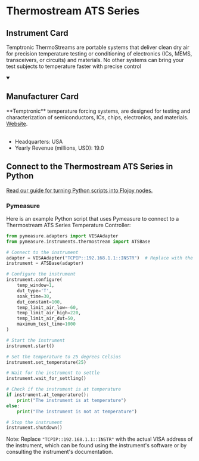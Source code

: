
# Thermostream ATS Series

## Instrument Card

Temptronic ThermoStreams are portable systems that deliver clean dry air for precision temperature testing or conditioning of electronics (ICs, MEMS, transceivers, or circuits) and materials. No other systems can bring your test subjects to temperature faster with precise control

<details open>
<summary><h2>Manufacturer Card</h2></summary>
**Temptronic** temperature forcing systems, are designed for testing and characterization of semiconductors, ICs, chips, electronics, and materials. <a href=https://www.intestthermal.com/temptronic>Website</a>.
<br></br>
<ul>
  <li>Headquarters: USA</li>
  <li>Yearly Revenue (millions, USD): 19.0</li>
</ul>
</details>

## Connect to the Thermostream ATS Series in Python

[Read our guide for turning Python scripts into Flojoy nodes.](https://docs.flojoy.ai/custom-nodes/creating-custom-node/)


### Pymeasure

Here is an example Python script that uses Pymeasure to connect to a Thermostream ATS Series Temperature Controller:

```python
from pymeasure.adapters import VISAAdapter
from pymeasure.instruments.thermostream import ATSBase

# Connect to the instrument
adapter = VISAAdapter("TCPIP::192.168.1.1::INSTR")  # Replace with the actual IP address of the instrument
instrument = ATSBase(adapter)

# Configure the instrument
instrument.configure(
    temp_window=1,
    dut_type='T',
    soak_time=30,
    dut_constant=100,
    temp_limit_air_low=-60,
    temp_limit_air_high=220,
    temp_limit_air_dut=50,
    maximum_test_time=1000
)

# Start the instrument
instrument.start()

# Set the temperature to 25 degrees Celsius
instrument.set_temperature(25)

# Wait for the instrument to settle
instrument.wait_for_settling()

# Check if the instrument is at temperature
if instrument.at_temperature():
    print("The instrument is at temperature")
else:
    print("The instrument is not at temperature")

# Stop the instrument
instrument.shutdown()
```

Note: Replace `"TCPIP::192.168.1.1::INSTR"` with the actual VISA address of the instrument, which can be found using the instrument's software or by consulting the instrument's documentation.

